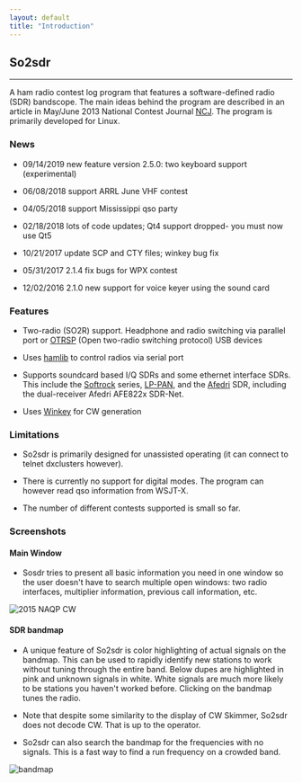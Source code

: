 ```yaml
---
layout: default
title: "Introduction"
---
```


## So2sdr
------------

A ham radio contest log program that features a software-defined radio (SDR) 
bandscope.  The main ideas behind the program are described in an article
in May/June 2013 National Contest Journal [NCJ](http://ncjweb.com).
The program is primarily developed for Linux.

### News

* 09/14/2019 new feature version 2.5.0: two keyboard support (experimental)

* 06/08/2018 support ARRL June VHF contest

* 04/05/2018 support Mississippi qso party

* 02/18/2018 lots of code updates; Qt4 support dropped- you must now use Qt5

* 10/21/2017 update SCP and CTY files; winkey bug fix

* 05/31/2017 2.1.4 fix bugs for WPX contest

* 12/02/2016 2.1.0 new support for voice keyer using the sound card

### Features

* Two-radio (SO2R) support. Headphone and radio switching via parallel port 
or [OTRSP](http://www.k1xm.org/OTRSP/) (Open two-radio switching protocol)
USB devices

* Uses [hamlib](http://sourceforge.net/projects/hamlib/)  to control radios via serial port

* Supports soundcard based I/Q SDRs and some ethernet interface SDRs.
This include the [Softrock](http://fivedash.com/) series,
[LP-PAN](http://www.telepostinc.com/LP-PAN.html), and
the [Afedri](http://www.afedri-sdr.com/) SDR, including the dual-receiver Afedri
AFE822x SDR-Net.

* Uses [Winkey](http://k1el.tripod.com/WhatisWK.html) for CW generation

### Limitations

* So2sdr is primarily designed for unassisted operating (it
can connect to telnet dxclusters however).

* There is currently no support for digital modes. The program can
however read qso information from WSJT-X.

* The number of different contests supported is small so far.

### Screenshots

#### Main Window 

* Sosdr tries to present all basic information you need
in one window so the user doesn't have to search multiple
open windows: two radio interfaces, multiplier information, previous
call information, etc.

![2015 NAQP CW](images/main_window.png "Main window")

#### SDR bandmap

* A unique feature of So2sdr is color highlighting of actual signals
on the bandmap. This can be used to rapidly identify new stations to
work without tuning through the entire band. 
Below dupes are highlighted in pink and unknown signals in white.
White signals are much more likely to be stations you haven't
worked before. Clicking on the bandmap tunes the radio.

* Note that despite some similarity to the display of CW Skimmer,
So2sdr does not decode CW. That is up to the operator.

* So2sdr can also search the bandmap for the frequencies with no
signals. This is a fast way to find a run frequency on a crowded
band.

![bandmap](images/bandmap.png "Bandmap")

